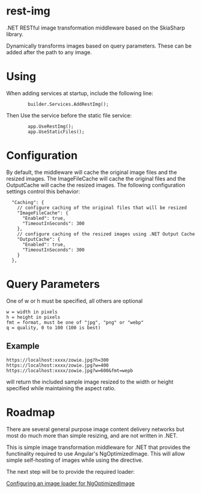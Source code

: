 # rest-img
.NET RESTful image transformation middleware based on the SkiaSharp library.

Dynamically transforms images based on query parameters.  These can be added after the path to any image.

# Using
When adding services at startup, include the following line:

            builder.Services.AddRestImg();

Then Use the service before the static file service:

            app.UseRestImg();
            app.UseStaticFiles();

# Configuration
By default, the middleware will cache the original image files and the resized images.  The ImageFileCache
will cache the original files and the OutputCache will cache the resized images.  The following configuration 
settings control this behavior:

      "Caching": {
        // configure caching of the original files that will be resized
        "ImageFileCache": {
          "Enabled": true,
          "TimeoutInSeconds": 300
        },
        // configure caching of the resized images using .NET Output Cache
        "OutputCache": {
          "Enabled": true,
          "TimeoutInSeconds": 300
        }
      },

# Query Parameters 
One of w or h must be specified, all others are optional

	w = width in pixels
	h = height in pixels
	fmt = format, must be one of "jpg", "png" or "webp"
	q = quality, 0 to 100 (100 is best)
	
## Example
	
	https://localhost:xxxx/zowie.jpg?h=300
	https://localhost:xxxx/zowie.jpg?w=400
	https://localhost:xxxx/zowie.jpg?w=600&fmt=wepb
	
will return the included sample image resized to the width or height specified while maintaining the aspect ratio.


# Roadmap
There are several general purpose image content delivery networks but most do much more than simple resizing, and are not written in .NET.

This is simple image transformation middleware for .NET that provides the functinality required to use Angular's NgOptimizedImage.
This will allow simple self-hosting of images while using the directive.

The next step will be to provide the required loader:

[Configuring an image loader for NgOptimizedImage](https://angular.io/guide/image-directive#configuring-an-image-loader-for-ngoptimizedimage)
